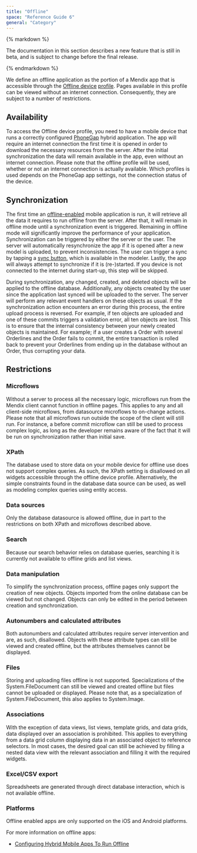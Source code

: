 ```yaml
---
title: "Offline"
space: "Reference Guide 6"
general: "Category"
---
```

<div class="alert alert-warning">{% markdown %}

The documentation in this section describes a new feature that is still in beta, and is subject to change before the final release.

{% endmarkdown %}</div>



We define an offline application as the portion of a Mendix app that is accessible through the [Offline device](Offline+device+profile) [profile](Navigation). Pages available in this profile can be viewed without an internet connection. Consequently, they are subject to a number of restrictions.

## Availability

To access the Offline device profile, you need to have a mobile device that runs a correctly configured [PhoneGap](http://phonegap.com/) hybrid application. The app will require an internet connection the first time it is opened in order to download the necessary resources from the server. After the initial synchronization the data will remain available in the app, even without an internet connection. Please note that the offline profile will be used, whether or not an internet connection is actually available. Which profiles is used depends on the PhoneGap app settings, not the connection status of the device.

## Synchronization

The first time an [offline-enabled](Configuring+Hybrid+Mobile+Apps+To+Run+Offline) mobile application is run, it will retrieve all the data it requires to run offline from the server. After that, it will remain in offline mode until a synchronization event is triggered. Remaining in offline mode will significantly improve the performance of your application. Synchronization can be triggered by either the server or the user. The server will automatically resynchronize the app if it is opened after a new model is uploaded, to prevent inconsistencies. The user can trigger a sync by tapping a [sync button](Sync+button), which is available in the modeler. Lastly, the app will always attempt to synchronize if it is (re-)started. If you device is not connected to the internet during start-up, this step will be skipped. 

During synchronization, any changed, created, and deleted objects will be applied to the offline database. Additionally, any objects created by the user since the application last synced will be uploaded to the server. The server will perform any relevant event handlers on these objects as usual. If the synchronization action encounters an error during this process, the entire upload process is reversed. For example, if ten objects are uploaded and one of these commits triggers a validation error, all ten objects are lost. This is to ensure that the internal consistency between your newly created objects is maintained. For example; if a user creates a Order with several Orderlines and the Order fails to commit, the entire transaction is rolled back to prevent your Orderlines from ending up in the database without an Order, thus corrupting your data. 

## Restrictions

### Microflows

Without a server to process all the necessary logic, microflows run from the Mendix client cannot function in offline pages. This applies to any and all client-side microflows, from datasource microflows to on-change actions. Please note that all microflows run outside the scope of the client will still run. For instance, a before commit microflow can still be used to process complex logic, as long as the developer remains aware of the fact that it will be run on synchronization rather than initial save.

### XPath

The database used to store data on your mobile device for offline use does not support complex queries. As such, the XPath setting is disallowed on all widgets accessible through the offline device profile. Alternatively, the simple constraints found in the database data source can be used, as well as modeling complex queries using entity access.

### Data sources

Only the database datasource is allowed offline, due in part to the restrictions on both XPath and microflows described above.

### Search

Because our search behavior relies on database queries, searching it is currently not available to offline grids and list views.

### Data manipulation

To simplify the synchronization process, offline pages only support the creation of new objects. Objects imported from the online database can be viewed but not changed. Objects can only be edited in the period between creation and synchronization.

### Autonumbers and calculated attributes

Both autonumbers and calculated attributes require server intervention and are, as such, disallowed. Objects with these attribute types can still be viewed and created offline, but the attributes themselves cannot be displayed.

### Files

Storing and uploading files offline is not supported. Specializations of the System.FileDocument can still be viewed and created offline but files cannot be uploaded or displayed. Please note that, as a specialization of System.FileDocument, this also applies to System.Image.

### Associations

With the exception of data views, list views, template grids, and data grids, data displayed over an association is prohibited. This applies to everything from a data grid column displaying data in an associated object to reference selectors. In most cases, the desired goal can still be achieved by filling a nested data view with the relevant association and filling it with the required widgets.

### Excel/CSV export

Spreadsheets are generated through direct database interaction, which is not available offline. 

### Platforms

Offline enabled apps are only supported on the iOS and Android platforms.

For more information on offline apps:

*   [Configuring Hybrid Mobile Apps To Run Offline](Configuring+Hybrid+Mobile+Apps+To+Run+Offline)
